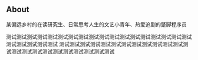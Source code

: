 ## About
某偏远乡村的在读研究生、日常思考人生的文艺小青年、热爱追剧的蹩脚程序员

[fsfsdfhkdgjfkdkjfgjkjdfklgjkdfjlkgd]: https://baidu.com "afnjksdhjfjsdklfjklsdjfkjklsjdfl"

测试测试测试测试测试测试测试测试测试测试测试测试测试测试测试测试测试测试测试测试测试测试测试
测试测试测试测试测试测试测试测试测试测试测试测试测试测试测试测试测试测试测试测试测试测试测试

[1]: https://baidu.com "baidu"
[2]: https://souhu.com "souhu"

[^]: 描述
